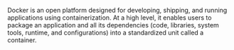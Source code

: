 Docker is an open platform designed for developing, shipping, and running applications using containerization. At a high level, it enables users to package an application and all its dependencies (code, libraries, system tools, runtime, and configurations) into a standardized unit called a container. 
